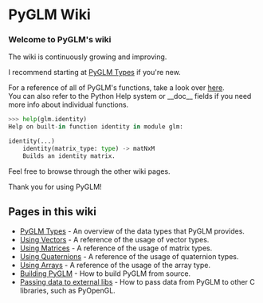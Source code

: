 [//]: # (generated using SlashBack 0.2.0)

# PyGLM Wiki  
### Welcome to PyGLM's wiki  
The wiki is continuously growing and improving\.  
  
I recommend starting at [PyGLM Types](PyGLM-Types.md) if you're new\.  
  
For a reference of all of PyGLM's functions, take a look over [here](function-reference/README.md)\.  
You can also refer to the Python Help system or \_\_doc\_\_ fields if you need more info about individual functions\.  
``` Python
>>> help(glm.identity)
Help on built-in function identity in module glm:

identity(...)
    identity(matrix_type: type) -> matNxM
    Builds an identity matrix.
 ```  
  
Feel free to browse through the other wiki pages\.  
  
Thank you for using PyGLM\!  
  
## Pages in this wiki  
  
*  [PyGLM Types](PyGLM-Types.md) \- An overview of the data types that PyGLM provides\.  
*  [Using Vectors](Using-vectors.md) \- A reference of the usage of vector types\.  
*  [Using Matrices](Using-matrices.md) \- A reference of the usage of matrix types\.  
*  [Using Quaternions](Using-quaternions.md) \- A reference of the usage of quaternion types\.  
*  [Using Arrays](Using-arrays.md) \- A reference of the usage of the array type\.  
*  [Building PyGLM](Building-PyGLM.md) \- How to build PyGLM from source\.  
*  [Passing data to external libs](Passing-data-to-external-libs.md) \- How to pass data from PyGLM to other C libraries, such as PyOpenGL\.  

